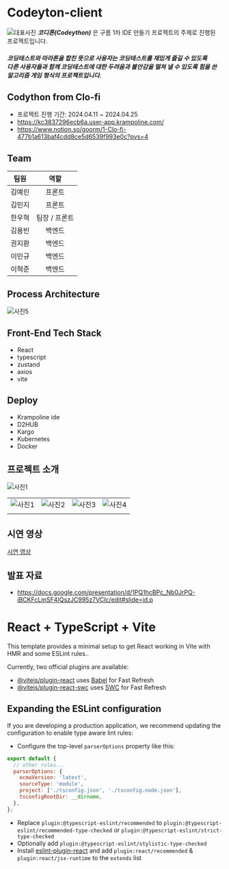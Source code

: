 # Codeyton-client

![대표사진](/public/Imgs/CodeythonLogo_star.png)
**_코디톤(Codeython)_** 은 구름 1차 IDE 만들기 프로젝트의 주제로 진행된 프로젝트입니다.<br/>

##### 코딩테스트와 마라톤을 합친 뜻으로 사용자는 코딩테스트를 재밌게 즐길 수 있도록<br/>다른 사용자들과 함께 코딩테스트에 대한 두려움과 불안감을 떨쳐 낼 수 있도록 힘을 쓴 알고리즘 게임 형식의 프로젝트입니다.

## Codython from Clo-fi

- 프로젝트 진행 기간: 2024.04.11 ~ 2024.04.25
- https://kc3837296ecb6a.user-app.krampoline.com/
- https://www.notion.so/goorm/1-Clo-fi-477b1a613baf4cdd8ce5d6539f993e0c?pvs=4

## Team

|  팀원  |  역할  |
| :----: | :----: |
| 김예린 | 프론트 |
| 김민지 | 프론트 |
| 한우혁 | 팀장 / 프론트 |
| 김용빈 | 백엔드 |
| 권지환 | 백엔드 |
| 이민규 | 백엔드 |
| 이혁준 | 백엔드 |

## Process Architecture

![사진5](/public/readmeImgs/img5.png)

## Front-End Tech Stack

- React
- typescript
- zustand
- axios
- vite

## Deploy

- Krampoline ide
- D2HUB
- Kargo
- Kubernetes
- Docker

## 프로젝트 소개

![사진1](/public/readmeImgs/img0.png)

|                                       |                                       |                                       |                                       |
| :-----------------------------------: | :-----------------------------------: | :-----------------------------------: | :-----------------------------------: |
| ![사진1](/public/readmeImgs/img1.png) | ![사진2](/public/readmeImgs/img2.png) | ![사진3](/public/readmeImgs/img3.png) | ![사진4](/public/readmeImgs/img4.png) |
|                                       |                                       |                                       |                                       |

## 시연 영상

[시연 영상](https://drive.google.com/file/d/174hStHNZWSNoxH1P3DUSQQMqQ5bnSkfq/view?usp=sharing)

## 발표 자료

- https://docs.google.com/presentation/d/1PQ1hcBPc_Nb0JrPQ-iBCKFcLmSF4IQszJC995z7VClc/edit#slide=id.p

# React + TypeScript + Vite

This template provides a minimal setup to get React working in Vite with HMR and some ESLint rules..

Currently, two official plugins are available:

- [@vitejs/plugin-react](https://github.com/vitejs/vite-plugin-react/blob/main/packages/plugin-react/README.md) uses [Babel](https://babeljs.io/) for Fast Refresh
- [@vitejs/plugin-react-swc](https://github.com/vitejs/vite-plugin-react-swc) uses [SWC](https://swc.rs/) for Fast Refresh

## Expanding the ESLint configuration

If you are developing a production application, we recommend updating the configuration to enable type aware lint rules:

- Configure the top-level `parserOptions` property like this:

```js
export default {
  // other rules...
  parserOptions: {
    ecmaVersion: 'latest',
    sourceType: 'module',
    project: ['./tsconfig.json', './tsconfig.node.json'],
    tsconfigRootDir: __dirname,
  },
};
```

- Replace `plugin:@typescript-eslint/recommended` to `plugin:@typescript-eslint/recommended-type-checked` or `plugin:@typescript-eslint/strict-type-checked`
- Optionally add `plugin:@typescript-eslint/stylistic-type-checked`
- Install [eslint-plugin-react](https://github.com/jsx-eslint/eslint-plugin-react) and add `plugin:react/recommended` & `plugin:react/jsx-runtime` to the `extends` list
